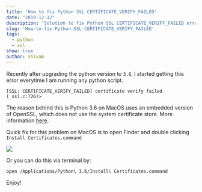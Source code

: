 ```yaml
---
title: 'How to fix Python SSL CERTIFICATE_VERIFY_FAILED'
date: "2019-12-12"
description: 'Solution to fix Python SSL CERTIFICATE_VERIFY_FAILED error'
slug: 'How-to-fix-Python-SSL-CERTIFICATE_VERIFY_FAILED'
tags:
  - python
  - ssl
show: true
author: shivam
---
```


Recently after upgrading the python version to `3.6`, I started getting this error everytime I am running any python script.

```
[SSL: CERTIFICATE_VERIFY_FAILED] certificate verify failed (_ssl.c:726)>
```

The reason behind this is Python 3.6 on MacOS uses an embedded version of OpenSSL, which does not use the system certificate store. More information [here](https://bugs.python.org/issue28150).

Quick fix for this problem on MacOS is to open Finder and double clicking `Install Certificates.command`

![](1.png)

Or you can do this via terminal by:

```
open /Applications/Python\ 3.6/Install\ Certificates.command
```

Enjoy!